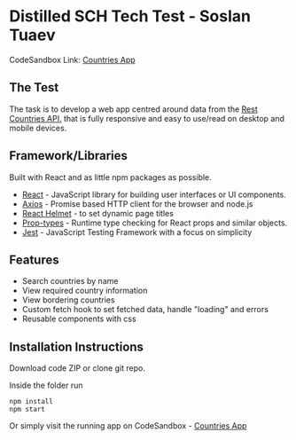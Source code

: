 # Distilled SCH Tech Test - Soslan Tuaev

CodeSandbox Link: [Countries App](https://codesandbox.io/s/cool-wave-fyzif)

## The Test

The task is to develop a web app centred around data from the [​Rest Countries API.](https://restcountries.eu/) that is fully responsive and easy to use/read on desktop and mobile devices.

## Framework/Libraries

Built with React and as little npm packages as possible.

- [React](https://reactjs.org/) - JavaScript library for building user interfaces or UI components.
- [Axios](https://www.npmjs.com/package/axios) - Promise based HTTP client for the browser and node.js
- [React Helmet](https://www.npmjs.com/package/react-helmet) - to set dynamic page titles
- [Prop-types](https://www.npmjs.com/package/prop-types) - Runtime type checking for React props and similar objects.
- [Jest](https://jestjs.io/) - JavaScript Testing Framework with a focus on simplicity

## Features

- Search countries by name
- View required country information
- View bordering countries
- Custom fetch hook to set fetched data, handle "loading" and errors
- Reusable components with css

## Installation Instructions

Download code ZIP or clone git repo.

Inside the folder run

```
npm install
npm start
```

Or simply visit the running app on CodeSandbox - [Countries App](https://codesandbox.io/s/cool-wave-fyzif)
